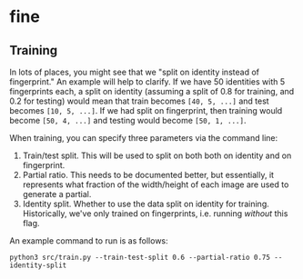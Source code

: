 # fine

## Training

In lots of places, you might see that we "split on identity instead of fingerprint." An example will help to clarify. If we have 50 identities with 5 fingerprints each, a split on identity (assuming a split of 0.8 for training, and 0.2 for testing) would mean that train becomes `[40, 5, ...]` and test becomes `[10, 5, ...]`. If we had split on fingerprint, then training would become `[50, 4, ...]` and testing would become `[50, 1, ...]`.

When training, you can specify three parameters via the command line:

1. Train/test split. This will be used to split on both both on identity and on fingerprint.
2. Partial ratio. This needs to be documented better, but essentially, it represents what fraction of the width/height of each image are used to generate a partial.
3. Identity split. Whether to use the data split on identity for training. Historically, we've only trained on fingerprints, i.e. running _without_ this flag.

An example command to run is as follows:

`python3 src/train.py --train-test-split 0.6 --partial-ratio 0.75 --identity-split`
